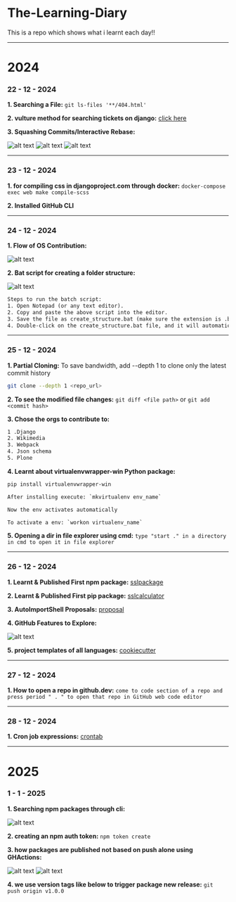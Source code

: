 # The-Learning-Diary
This is a repo which shows what i learnt each day!!

---

# 2024


### 22 - 12 - 2024

**1. Searching a File:** `git ls-files '**/404.html'`

**2. vulture method for searching tickets on django:**  [click here](https://youtube.com/shorts/lojXKiXZoTo?si=PEsciQQGL1WKmERx )

**3. Squashing Commits/Interactive Rebase:**

![alt text](<Resources/Images/WhatsApp Image 2024-12-23 at 11.41.51_c003a232.jpg>)
![alt text](<Resources/Images/WhatsApp Image 2024-12-23 at 11.41.52_8078f3c4.jpg>)
![alt text](<Resources/Images/WhatsApp Image 2024-12-23 at 11.46.39_cd7dbc73.jpg>)

---

### 23 - 12 - 2024

**1. for compiling css in djangoproject.com through docker:** `docker-compose exec web make compile-scss `

**2. Installed GitHub CLI**

---

### 24 - 12 - 2024

**1. Flow of OS Contribution:** 

![alt text](<Resources/Images/WhatsApp Image 2024-12-24 at 17.53.30_74415edd.jpg>)

**2. Bat script for creating a folder structure:**

![alt text](<Resources/Images/WhatsApp Image 2024-12-24 at 22.35.10_4c264748.jpg>)

```txt
Steps to run the batch script:
1. Open Notepad (or any text editor).
2. Copy and paste the above script into the editor.
3. Save the file as create_structure.bat (make sure the extension is .bat and not .txt).
4. Double-click on the create_structure.bat file, and it will automatically create the folder structure and files for your framework.
```

---

### 25 - 12 - 2024

**1. Partial Cloning:** To save bandwidth, add --depth 1 to clone only the latest commit history

```bash
git clone --depth 1 <repo_url>
```

**2. To see the modified file changes:** `git diff <file path>` or `git add <commit hash>`

**3. Chose the orgs to contribute to:**

```txt
1 .Django
2. Wikimedia
3. Webpack
4. Json schema 
5. Plone
```

**4. Learnt about virtualenvwrapper-win Python package:**

```txt
pip install virtualenvwrapper-win

After installing execute: `mkvirtualenv env_name`

Now the env activates automatically

To activate a env: `workon virtualenv_name`
```

**5. Opening a dir in file explorer using cmd:** `type "start ." in a directory in cmd to open it in file explorer`

---

### 26 - 12 - 2024

**1. Learnt & Published First npm package:** [sslpackage](https://www.npmjs.com/package/sslpackage )

**2. Learnt & Published First pip package:** [sslcalculator](https://pypi.org/project/sslcalculator/0.1/ )

**3. AutoImportShell Proposals:** [proposal](https://gist.github.com/salvo-polizzi/304b8cd001e7ccef95e7f1d1b57bdea4 )

**4. GitHub Features to Explore:**

![alt text](<Resources/Images/WhatsApp Image 2024-12-26 at 23.22.44_d6b420e9.jpg>)

**5. project templates of all languages:** [cookiecutter](https://www.cookiecutter.io/ )

---

### 27 - 12 - 2024

**1. How to open a repo in github.dev:** `come to code section of a repo and press period " . " to open that repo in GitHub web code editor`

---

### 28 - 12 - 2024

**1. Cron job expressions:** [crontab](https://crontab.guru)

---

# 2025


### 1 - 1 - 2025

**1. Searching npm packages through cli:**

![alt text](<Resources/Images/WhatsApp Image 2025-01-01 at 18.42.24_0cdd2ca3.jpg>)

**2. creating an npm auth token:** `npm token create`

**3. how packages are published not based on push alone using GHActions:**

![alt text](<Resources/Images/WhatsApp Image 2025-01-01 at 19.05.46_ce1c3e42.jpg>)
![alt text](<Resources/Images/WhatsApp Image 2025-01-01 at 19.06.20_948a317b.jpg>)

**4. we use version tags like below to trigger package new release:** `git push origin v1.0.0`
